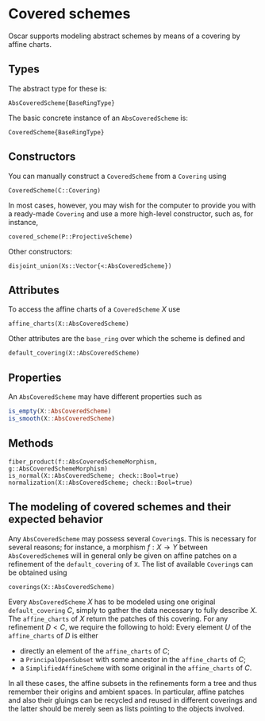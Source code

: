 # Covered schemes

Oscar supports modeling abstract schemes by means of a covering by affine charts.

## Types
The abstract type for these is:
```@docs
AbsCoveredScheme{BaseRingType}
```
The basic concrete instance of an `AbsCoveredScheme` is:
```@docs
CoveredScheme{BaseRingType}
```

## Constructors
You can manually construct a `CoveredScheme` from a `Covering` using
```@docs
CoveredScheme(C::Covering)
```
In most cases, however, you may wish for the computer to provide you with a ready-made
`Covering` and use a more high-level constructor, such as, for instance,
```@docs
covered_scheme(P::ProjectiveScheme)
```

Other constructors:
```@docs
disjoint_union(Xs::Vector{<:AbsCoveredScheme})
```

## Attributes
To access the affine charts of a `CoveredScheme` $X$ use
```@docs
affine_charts(X::AbsCoveredScheme)
```
Other attributes are the `base_ring` over which the scheme is defined and
```@docs
default_covering(X::AbsCoveredScheme)
```

## Properties
An `AbsCoveredScheme` may have different properties such as
```julia
is_empty(X::AbsCoveredScheme)
is_smooth(X::AbsCoveredScheme)
```

## Methods
```@docs
fiber_product(f::AbsCoveredSchemeMorphism, g::AbsCoveredSchemeMorphism)
is_normal(X::AbsCoveredScheme; check::Bool=true)
normalization(X::AbsCoveredScheme; check::Bool=true)
```

## The modeling of covered schemes and their expected behavior

Any `AbsCoveredScheme` may possess several `Covering`s. This is necessary for
several reasons; for instance, a morphism $f : X \to Y$ between `AbsCoveredScheme`s
will in general only be given on affine patches on a refinement of the `default_covering` of `X`.
The list of available `Covering`s can be obtained using
```@docs
coverings(X::AbsCoveredScheme)
```
Every `AbsCoveredScheme` $X$ has to be modeled using one original `default_covering` $C$, simply
to gather the data necessary to fully describe $X$. The `affine_charts` of $X$ return the
patches of this covering. For any refinement $D < C$, we require the following to hold:
Every element $U$ of the `affine_charts` of $D$ is either

  * directly an element of the `affine_charts` of $C$;
  * a `PrincipalOpenSubset` with some ancestor in the `affine_charts` of $C$;
  * a `SimplifiedAffineScheme` with some original in the `affine_charts` of $C$.

In all these cases, the affine subsets in the refinements form a tree and thus remember
their origins and ambient spaces. In particular, affine patches and also their gluings can be recycled
and reused in different coverings and the latter should be merely seen as lists pointing
to the objects involved.


